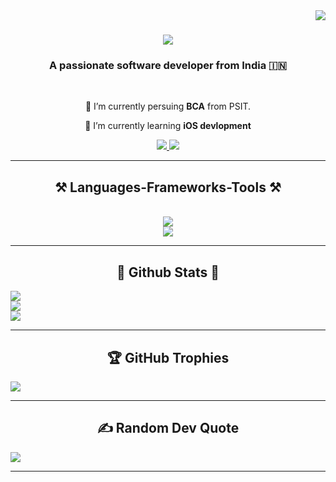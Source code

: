 <img align="right" src="https://visitor-badge.laobi.icu/badge?page_id=animazouk.animazouk" />

<h1 align="center">
    <img src="https://readme-typing-svg.herokuapp.com/?font=Righteous&size=35&center=true&vCenter=true&width=500&height=70&duration=4000&lines=Hola+!!+🖐️;+I'm+Animodanger;"/>
</h1>

<h3 align="center">A passionate software developer from India 🇮🇳 </h3>

<br/>

<div align="center">

 🔭 I’m currently persuing **BCA** from PSIT.

 🌱 I’m currently learning **iOS devlopment**
 </div>

<div align="center"> 
  <a href="mailto:adarsh4553@gmail.com">
    <img src="https://img.shields.io/badge/Gmail-333333?style=for-the-badge&logo=gmail&logoColor=red" />
  </a>
  <a href="www.linkedin.com/in/adarsh-vishwakarma-71bb2a287" target="_blank">
    <img src="https://img.shields.io/badge/LinkedIn-0077B5?style=for-the-badge&logo=linkedin&logoColor=white" target="_blank" />
  </a>

  </a>
</div>

 <hr/>

<h2 align="center">⚒️ Languages-Frameworks-Tools ⚒️</h2>
<br/>
<div align="center">
    <img src="https://skillicons.dev/icons?i=swift,html,css,vscode,github,notion" /><br>
   <img src="https://skillicons.dev/icons?i=figma,react,git,python,javascript,c,java" /><br>
    <hr/>
</div>
<h2 align="center">🗿 Github Stats 🗿</h2>

![](https://github-readme-stats.vercel.app/api?username=animazouk&theme=dark&hide_border=false&include_all_commits=true&count_private=false)<br/>
![](https://github-readme-streak-stats.herokuapp.com/?user=animazouk&theme=dark&hide_border=false)<br/>
![](https://github-readme-stats.vercel.app/api/top-langs/?username=animazouk&theme=dark&hide_border=false&include_all_commits=true&count_private=false&layout=compact)

<hr/>
<h2 align="center">🏆 GitHub Trophies</h2>

![](https://github-profile-trophy.vercel.app/?username=animazouk&theme=tokyonight&no-frame=false&no-bg=true&margin-w=4)

<hr/>
<h2 align="center">✍️ Random Dev Quote</h2>

![](https://quotes-github-readme.vercel.app/api?type=horizontal&theme=tokyonight)

<hr/>


